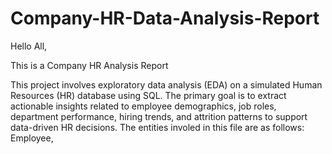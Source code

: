 # Company-HR-Data-Analysis-Report
Hello All,

This is a Company HR Analysis Report

This project involves exploratory data analysis (EDA) on a simulated Human Resources (HR) database using SQL. The primary goal is to extract actionable insights related to employee demographics, job roles, department performance, hiring trends, and attrition patterns to support data-driven HR decisions.
The entities involed in this file are as follows:
Employee,
